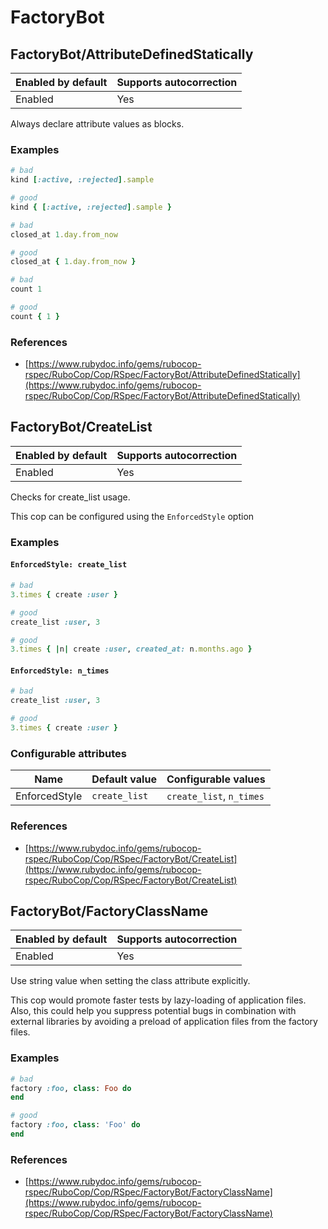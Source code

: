 # FactoryBot

## FactoryBot/AttributeDefinedStatically

Enabled by default | Supports autocorrection
--- | ---
Enabled | Yes

Always declare attribute values as blocks.

### Examples

```ruby
# bad
kind [:active, :rejected].sample

# good
kind { [:active, :rejected].sample }

# bad
closed_at 1.day.from_now

# good
closed_at { 1.day.from_now }

# bad
count 1

# good
count { 1 }
```

### References

* [https://www.rubydoc.info/gems/rubocop-rspec/RuboCop/Cop/RSpec/FactoryBot/AttributeDefinedStatically](https://www.rubydoc.info/gems/rubocop-rspec/RuboCop/Cop/RSpec/FactoryBot/AttributeDefinedStatically)

## FactoryBot/CreateList

Enabled by default | Supports autocorrection
--- | ---
Enabled | Yes

Checks for create_list usage.

This cop can be configured using the `EnforcedStyle` option

### Examples

#### `EnforcedStyle: create_list`

```ruby
# bad
3.times { create :user }

# good
create_list :user, 3

# good
3.times { |n| create :user, created_at: n.months.ago }
```
#### `EnforcedStyle: n_times`

```ruby
# bad
create_list :user, 3

# good
3.times { create :user }
```

### Configurable attributes

Name | Default value | Configurable values
--- | --- | ---
EnforcedStyle | `create_list` | `create_list`, `n_times`

### References

* [https://www.rubydoc.info/gems/rubocop-rspec/RuboCop/Cop/RSpec/FactoryBot/CreateList](https://www.rubydoc.info/gems/rubocop-rspec/RuboCop/Cop/RSpec/FactoryBot/CreateList)

## FactoryBot/FactoryClassName

Enabled by default | Supports autocorrection
--- | ---
Enabled | Yes

Use string value when setting the class attribute explicitly.

This cop would promote faster tests by lazy-loading of
application files. Also, this could help you suppress potential bugs
in combination with external libraries by avoiding a preload of
application files from the factory files.

### Examples

```ruby
# bad
factory :foo, class: Foo do
end

# good
factory :foo, class: 'Foo' do
end
```

### References

* [https://www.rubydoc.info/gems/rubocop-rspec/RuboCop/Cop/RSpec/FactoryBot/FactoryClassName](https://www.rubydoc.info/gems/rubocop-rspec/RuboCop/Cop/RSpec/FactoryBot/FactoryClassName)

